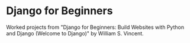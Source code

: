 # Django for Beginners

Worked projects from "Django for Beginners: Build Websites with Python and Django (Welcome to Django)" by William S. Vincent.
